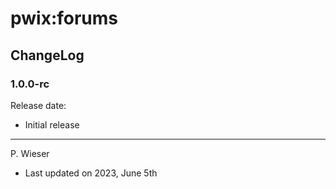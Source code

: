 # pwix:forums

## ChangeLog

### 1.0.0-rc

Release date: 

- Initial release

---
P. Wieser
- Last updated on 2023, June 5th
